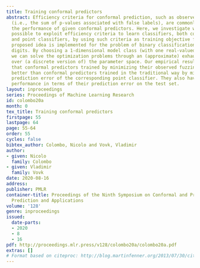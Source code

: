 ```yaml
---
title: Training conformal predictors
abstract: Efficiency criteria for conformal prediction, such as observed fuzziness
  (i.e., the sum of p-values associated with false labels), are commonly used to evaluate
  the performance of given conformal predictors. Here, we investigate whether it is
  possible to exploit efficiency criteria to learn classifiers, both conformal predictors
  and point classifiers, by using such criteria as training objective functions. The
  proposed idea is implemented for the problem of binary classification of hand-written
  digits. By choosing a 1-dimensional model class (with one real-valued free parameter),
  we can solve the optimization problems through an (approximate) exhaustive search
  over (a discrete version of) the parameter space. Our empirical results suggest
  that conformal predictors trained by minimizing their observed fuzziness perform
  better than conformal predictors trained in the traditional way by minimizing the
  prediction error of the corresponding point classifier. They also have reasonable
  performance in terms of their prediction error on the test set.
layout: inproceedings
series: Proceedings of Machine Learning Research
id: colombo20a
month: 0
tex_title: Training conformal predictors
firstpage: 55
lastpage: 64
page: 55-64
order: 55
cycles: false
bibtex_author: Colombo, Nicolo and Vovk, Vladimir
author:
- given: Nicolo
  family: Colombo
- given: Vladimir
  family: Vovk
date: 2020-08-16
address: 
publisher: PMLR
container-title: Proceedings of the Ninth Symposium on Conformal and Probabilistic
  Prediction and Applications
volume: '128'
genre: inproceedings
issued:
  date-parts:
  - 2020
  - 8
  - 16
pdf: http://proceedings.mlr.press/v128/colombo20a/colombo20a.pdf
extras: []
# Format based on citeproc: http://blog.martinfenner.org/2013/07/30/citeproc-yaml-for-bibliographies/
---
```

